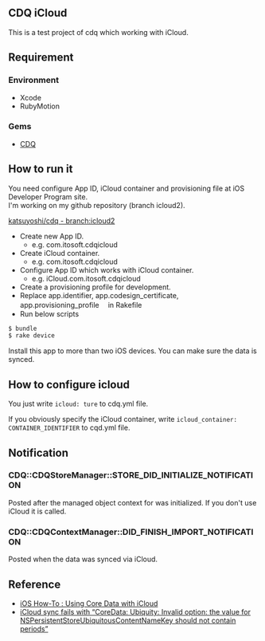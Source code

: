 ## CDQ iCloud

This is a test project of cdq which working with iCloud.


## Requirement

### Environment

- Xcode
- RubyMotion

### Gems

- [CDQ](https://github.com/infinitered/cdq)

## How to run it

You need configure App ID, iCloud container and provisioning file at iOS Developer Program site.  
I'm working on my github repository (branch icloud2).

[katsuyoshi/cdq - branch:icloud2](https://github.com/katsuyoshi/cdq/tree/icloud2)


- Create new App ID.  
    - e.g. com.itosoft.cdqicloud  
- Create iCloud container.
    - e.g. com.itosoft.cdqicloud
- Configure App ID which works with iCloud container.
    - e.g. iCloud.com.itosoft.cdqicloud
- Create a provisioning profile for development.
- Replace app.identifier, app.codesign_certificate, app.provisioning_profile　 in Rakefile
- Run below scripts

```sh
$ bundle
$ rake device
```

Install this app to more than two iOS devices. You can make sure the data is synced.


## How to configure icloud

You just write ```icloud: ture``` to cdq.yml file.

If you obviously specify the iCloud container, write ```icloud_container: CONTAINER_IDENTIFIER``` to cqd.yml file.



## Notification

### CDQ::CDQStoreManager::STORE_DID_INITIALIZE_NOTIFICATION

Posted after the managed object context for was initialized. If you don't use iCloud it is called.

### CDQ::CDQContextManager::DID_FINISH_IMPORT_NOTIFICATION

Posted when the data was synced via iCloud.


## Reference

- [iOS How-To : Using Core Data with iCloud](http://goddess-gate.com/dc2/index.php/post/452)
- [iCloud sync fails with “CoreData: Ubiquity: Invalid option: the value for NSPersistentStoreUbiquitousContentNameKey should not contain periods”](http://stackoverflow.com/questions/19209504/icloud-sync-fails-with-coredata-ubiquity-invalid-option-the-value-for-nspers)

